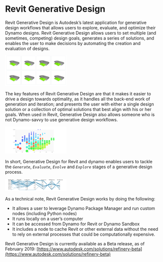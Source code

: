 # Revit Generative Design

Revit Generative Design is Autodesk’s latest application for generative design workflows that allows users to explore, evaluate, and optimize their Dynamo designs. Revit Generative Design allows users to set multiple \(and sometimes, competing\) design goals, generates a series of solutions, and enables the user to make decisions by automating the creation and evaluation of designs.

<img src="../assets/intro/refinery1.png" style="width:200px;"/>

The key features of Revit Generative Design are that it makes it easier to drive a design towards optimality, as it handles all the back-end work of generation and iteration; and presents the user with either a single design solution or a collection of optimal solutions that best align with his or her goals. When used in Revit, Generative Design also allows someone who is not Dynamo-savvy to use generative design workflows.

<img src="../assets/intro/refinery2.png" style="width:200px;"/>

In short, Generative Design for Revit and dynamo enables users to tackle the *`Generate`*, *`Evaluate`*, *`Evolve`* and *`Explore`* stages of a generative design process.

<img src="../assets/intro/refinery3.png" style="width:200px;"/>

As a technical note, Revit Generative Design works by doing the following:

* It allows a user to leverage Dynamo Package Manager and run custom nodes \(including Python nodes\)
* It runs locally on a user’s computer 
* It can be accessed from Dynamo for Revit or Dynamo Sandbox
* It includes a node to cache Revit or other external data without the need to rely on external processes that could be computationally expensive.

Revit Generative Design is currently available as a Beta release, as of February 2019: [https://www.autodesk.com/solutions/refinery-beta](https://www.autodesk.com/solutions/refinery-beta)

